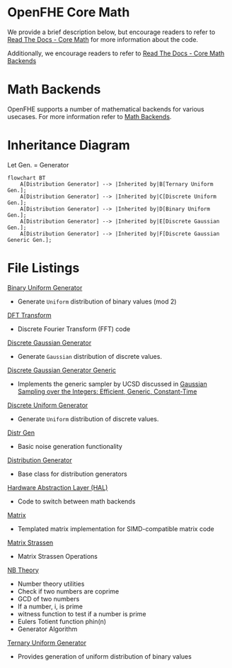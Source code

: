 # OpenFHE Core Math

We provide a brief description below, but encourage readers to refer
to [Read The Docs - Core Math](https://openfhe-development.readthedocs.io/en/latest/assets/sphinx_rsts/modules/core/math/core_math.html) for more information about the code.

Additionally, we encourage readers to refer to [Read The Docs - Core Math Backends](https://openfhe-development.readthedocs.io/en/latest/assets/sphinx_rsts/modules/core/math/core_math_backends.html)

# Math Backends

OpenFHE supports a number of mathematical backends for various usecases. For more information refer to [Math Backends](math_backends.md).

# Inheritance Diagram

Let Gen. = Generator

```mermaid
flowchart BT
    A[Distribution Generator] --> |Inherited by|B[Ternary Uniform Gen.];
    A[Distribution Generator] --> |Inherited by|C[Discrete Uniform Gen.];
    A[Distribution Generator] --> |Inherited by|D[Binary Uniform Gen.];
    A[Distribution Generator] --> |Inherited by|E[Discrete Gaussian Gen.];
    A[Distribution Generator] --> |Inherited by|F[Discrete Gaussian Generic Gen.];
```

# File Listings

[Binary Uniform Generator](binaryuniformgenerator.h)

- Generate `Uniform` distribution of binary values (mod 2)

[DFT Transform](dftransform.h)

- Discrete Fourier Transform (FFT) code

[Discrete Gaussian Generator](discretegaussiangenerator.h)

- Generate `Gaussian` distribution of discrete values.

[Discrete Gaussian Generator Generic](discretegaussiangeneratorgeneric.h)

- Implements the generic sampler by UCSD discussed in [Gaussian Sampling over the Integers:
  Efficient, Generic, Constant-Time](https://eprint.iacr.org/2017/259.pdf)

[Discrete Uniform Generator](discreteuniformgenerator.h)

- Generate `Uniform` distribution of discrete values.

[Distr Gen](distrgen.h)

- Basic noise generation functionality

[Distribution Generator](distributiongenerator.h)

- Base class for distribution generators

[Hardware Abstraction Layer (HAL)](hal.h)

- Code to switch between math backends

[Matrix](matrix.h)

- Templated matrix implementation for SIMD-compatible matrix code

[Matrix Strassen](matrixstrassen.h)

- Matrix Strassen Operations

[NB Theory](nbtheory.h)

- Number theory utilities
- Check if two numbers are coprime
- GCD of two numbers
- If a number, i, is prime
- witness function to test if a number is prime
- Eulers Totient function phin(n)
- Generator Algorithm

[Ternary Uniform Generator](ternaryuniformgenerator.h)

- Provides generation of uniform distribution of binary values